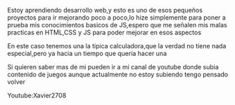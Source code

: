 Estoy aprendiendo desarrollo web,y esto es uno de esos pequeños proyectos para ir mejorando poco a poco,lo hize simplemente para poner a prueba mis conocimientos basicos de JS,espero que me señalen mis malas practicas en HTML,CSS y JS para poder mejorar en esos aspectos

En este caso tenemos una la tipica calculadora,que la verdad no tiene nada especial,pero ya hacia un tiempo que queria hacer una  

Si quieren saber mas de mi pueden ir a mi canal de youtube donde subia contenido de juegos aunque actualmente no estoy subiendo tengo pensado volver

Youtube:Xavier2708

